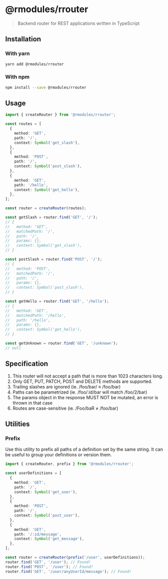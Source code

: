 # @rmodules/rrouter

> Backend router for REST applications written in TypeScript

## Installation

### With yarn

```sh
yarn add @rmodules/rrouter
```

### With npm

```sh
npm install --save @rmodules/rrouter
```

## Usage

```typescript
import { createRouter } from '@rmodules/rrouter';

const routes = [
  {
    method: 'GET',
    path: '/',
    context: Symbol('get_slash'),
  },
  {
    method: 'POST',
    path: '/',
    context: Symbol('post_slash'),
  },
  {
    method: 'GET',
    path: '/hello',
    context: Symbol('get_hello'),
  },
];

const router = createRouter(routes);

const getSlash = router.find('GET', '/');
// {
//   method: 'GET',
//   matchedPath: '/',
//   path: '/',
//   params: {},
//   context: Symbol('get_slash'),
// }

const postSlash = router.find('POST', '/');
// {
//   method: 'POST',
//   matchedPath: '/',
//   path: '/',
//   params: {},
//   context: Symbol('post_slash'),
// }

const getHello = router.find('GET', '/hello');
// {
//   method: 'GET',
//   matchedPath: '/hello',
//   path: '/hello',
//   params: {},
//   context: Symbol('get_hello'),
// }

const getUnknown = router.find('GET', '/unknown');
// null
```

## Specification

1. This router will not accept a path that is more than 1023 characters long.
2. Only GET, PUT, PATCH, POST and DELETE methods are supported.
3. Trailing slashes are ignored (ie. /foo/bar/ ≡ /foo/bar)
4. Paths can be parametrized (ie. /foo/:id/bar will match /foo/2/bar)
5. The params object in the response MUST NOT be mutated, an error is thrown in that case
6. Routes are case-sensitive (ie. /Foo/baR ≠ /foo/bar)

## Utilities

### Prefix

Use this utility to prefix all paths of a definition set by the same string.
It can be useful to group your definitions or version them.

```typescript
import { createRouter, prefix } from '@rmodules/rrouter';

const userDefinitions = [
  {
    method: 'GET',
    path: '/',
    context: Symbol('get_user'),
  },
  {
    method: 'POST',
    path: '/',
    context: Symbol('post_user'),
  },
  {
    method: 'GET',
    path: '/:id/message',
    context: Symbol('get_message'),
  },
];

const router = createRouter(prefix('/user', userDefinitions));
router.find('GET', '/user'); // Found!
router.find('POST', '/user'); // Found!
router.find('GET', '/user/anyUserId/message'); // Found!
```
